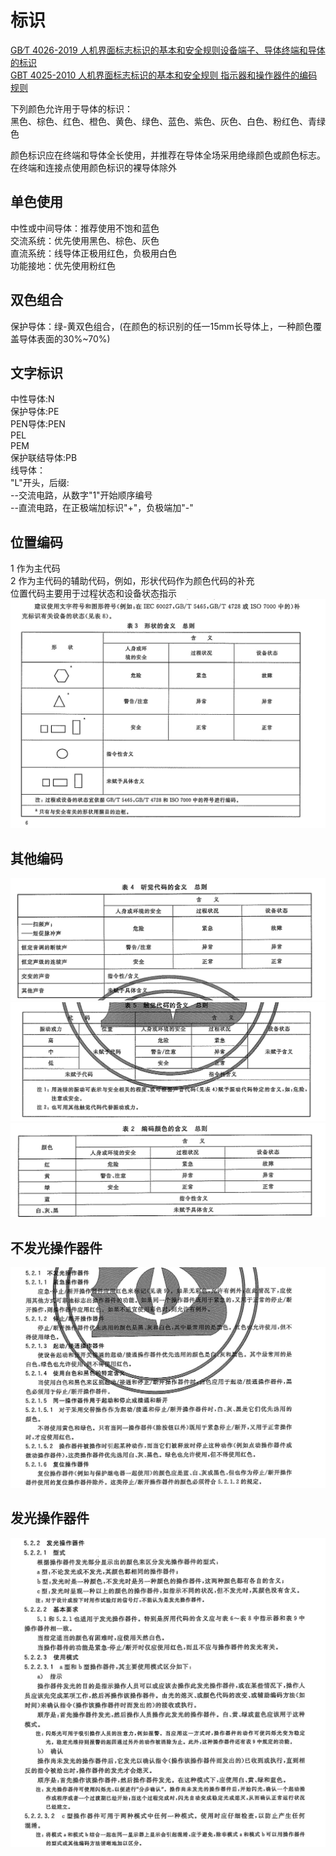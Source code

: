 # 标识
[GB∕T 4026-2019 人机界面标志标识的基本和安全规则设备端子、导体终端和导体的标识](https://www.jianguoyun.com/p/DR59jPAQmdvgDBjJ_9kFIAA)\
[GBT 4025-2010 人机界面标志标识的基本和安全规则 指示器和操作器件的编码规则](https://www.jianguoyun.com/p/DfOXUVMQmdvgDBjQ_9kFIAA)

下列颜色允许用于导体的标识：\
黑色、棕色、红色、橙色、黄色、绿色、蓝色、紫色、灰色、白色、粉红色、青绿色

颜色标识应在终端和导体全长使用，并推荐在导体全场采用绝缘颜色或颜色标志。在终端和连接点使用颜色标识的裸导体除外

## 单色使用
中性或中间导体：推荐使用不饱和蓝色\
交流系统：优先使用黑色、棕色、灰色\
直流系统：线导体正极用红色，负极用白色\
功能接地：优先使用粉红色

## 双色组合
保护导体：绿-黄双色组合，(在颜色的标识别的任一15mm长导体上，一种颜色覆盖导体表面的30%~70%)

## 文字标识
中性导体:N\
保护导体:PE\
PEN导体:PEN\
PEL\
PEM\
保护联结导体:PB\
线导体：\
"L"开头，后缀:\
--交流电路，从数字"1"开始顺序编号\
--直流电路，在正极端加标识"+"，负极端加"-"


## 位置编码
1 作为主代码\
2 作为主代码的辅助代码，例如，形状代码作为颜色代码的补充\
位置代码主要用于过程状态和设备状态指示
![](../img/Snipaste_2024-07-15_14-09-54.png)

## 其他编码
![](../img/Snipaste_2024-07-15_14-10-21.png)
![](../img/Snipaste_2024-07-15_14-10-38.png)
![](../img/Snipaste_2024-07-15_14-11-17.png)

## 不发光操作器件
![](../img/Snipaste_2024-07-15_14-46-04.png)
## 发光操作器件
![](../img/Snipaste_2024-07-15_14-50-28.png)
